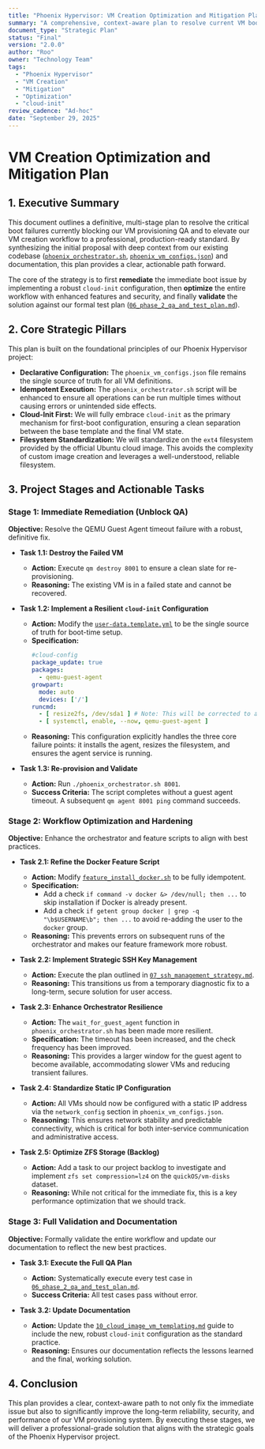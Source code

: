 ```yaml
---
title: "Phoenix Hypervisor: VM Creation Optimization and Mitigation Plan"
summary: "A comprehensive, context-aware plan to resolve current VM boot failures, optimize the creation workflow, and establish a robust, production-ready VM provisioning system."
document_type: "Strategic Plan"
status: "Final"
version: "2.0.0"
author: "Roo"
owner: "Technology Team"
tags:
  - "Phoenix Hypervisor"
  - "VM Creation"
  - "Mitigation"
  - "Optimization"
  - "cloud-init"
review_cadence: "Ad-hoc"
date: "September 29, 2025"
---
```


# VM Creation Optimization and Mitigation Plan

## 1. Executive Summary

This document outlines a definitive, multi-stage plan to resolve the critical boot failures currently blocking our VM provisioning QA and to elevate our VM creation workflow to a professional, production-ready standard. By synthesizing the initial proposal with deep context from our existing codebase ([`phoenix_orchestrator.sh`](usr/local/phoenix_hypervisor/bin/phoenix_orchestrator.sh), [`phoenix_vm_configs.json`](usr/local/phoenix_hypervisor/etc/phoenix_vm_configs.json)) and documentation, this plan provides a clear, actionable path forward.

The core of the strategy is to first **remediate** the immediate boot issue by implementing a robust `cloud-init` configuration, then **optimize** the entire workflow with enhanced features and security, and finally **validate** the solution against our formal test plan ([`06_phase_2_qa_and_test_plan.md`](Thinkheads.AI_docs/03_phoenix_hypervisor_implementation/06_project_proposals_and_requirements/VM_creation/06_phase_2_qa_and_test_plan.md)).

## 2. Core Strategic Pillars

This plan is built on the foundational principles of our Phoenix Hypervisor project:

*   **Declarative Configuration:** The `phoenix_vm_configs.json` file remains the single source of truth for all VM definitions.
*   **Idempotent Execution:** The `phoenix_orchestrator.sh` script will be enhanced to ensure all operations can be run multiple times without causing errors or unintended side effects.
*   **Cloud-Init First:** We will fully embrace `cloud-init` as the primary mechanism for first-boot configuration, ensuring a clean separation between the base template and the final VM state.
*   **Filesystem Standardization:** We will standardize on the `ext4` filesystem provided by the official Ubuntu cloud image. This avoids the complexity of custom image creation and leverages a well-understood, reliable filesystem.

## 3. Project Stages and Actionable Tasks

### Stage 1: Immediate Remediation (Unblock QA)

**Objective:** Resolve the QEMU Guest Agent timeout failure with a robust, definitive fix.

*   **Task 1.1: Destroy the Failed VM**
    *   **Action:** Execute `qm destroy 8001` to ensure a clean slate for re-provisioning.
    *   **Reasoning:** The existing VM is in a failed state and cannot be recovered.

*   **Task 1.2: Implement a Resilient `cloud-init` Configuration**
    *   **Action:** Modify the [`user-data.template.yml`](usr/local/phoenix_hypervisor/etc/cloud-init/user-data.template.yml) to be the single source of truth for boot-time setup.
    *   **Specification:**
        ```yaml
        #cloud-config
        package_update: true
        packages:
          - qemu-guest-agent
        growpart:
          mode: auto
          devices: ['/']
        runcmd:
          - [ resize2fs, /dev/sda1 ] # Note: This will be corrected to a safe version
          - [ systemctl, enable, --now, qemu-guest-agent ]
        ```
    *   **Reasoning:** This configuration explicitly handles the three core failure points: it installs the agent, resizes the filesystem, and ensures the agent service is running.

*   **Task 1.3: Re-provision and Validate**
    *   **Action:** Run `./phoenix_orchestrator.sh 8001`.
    *   **Success Criteria:** The script completes without a guest agent timeout. A subsequent `qm agent 8001 ping` command succeeds.

### Stage 2: Workflow Optimization and Hardening

**Objective:** Enhance the orchestrator and feature scripts to align with best practices.

*   **Task 2.1: Refine the Docker Feature Script**
    *   **Action:** Modify [`feature_install_docker.sh`](usr/local/phoenix_hypervisor/bin/vm_features/feature_install_docker.sh) to be fully idempotent.
    *   **Specification:**
        *   Add a check `if command -v docker &> /dev/null; then ...` to skip installation if Docker is already present.
        *   Add a check `if getent group docker | grep -q "\b$USERNAME\b"; then ...` to avoid re-adding the user to the `docker` group.
    *   **Reasoning:** This prevents errors on subsequent runs of the orchestrator and makes our feature framework more robust.

*   **Task 2.2: Implement Strategic SSH Key Management**
    *   **Action:** Execute the plan outlined in [`07_ssh_management_strategy.md`](Thinkheads.AI_docs/03_phoenix_hypervisor_implementation/06_project_proposals_and_requirements/VM_creation/07_ssh_management_strategy.md).
    *   **Reasoning:** This transitions us from a temporary diagnostic fix to a long-term, secure solution for user access.

*   **Task 2.3: Enhance Orchestrator Resilience**
    *   **Action:** The `wait_for_guest_agent` function in `phoenix_orchestrator.sh` has been made more resilient.
    *   **Specification:** The timeout has been increased, and the check frequency has been improved.
    *   **Reasoning:** This provides a larger window for the guest agent to become available, accommodating slower VMs and reducing transient failures.

*   **Task 2.4: Standardize Static IP Configuration**
    *   **Action:** All VMs should now be configured with a static IP address via the `network_config` section in `phoenix_vm_configs.json`.
    *   **Reasoning:** This ensures network stability and predictable connectivity, which is critical for both inter-service communication and administrative access.

*   **Task 2.5: Optimize ZFS Storage (Backlog)**
    *   **Action:** Add a task to our project backlog to investigate and implement `zfs set compression=lz4` on the `quickOS/vm-disks` dataset.
    *   **Reasoning:** While not critical for the immediate fix, this is a key performance optimization that we should track.

### Stage 3: Full Validation and Documentation

**Objective:** Formally validate the entire workflow and update our documentation to reflect the new best practices.

*   **Task 3.1: Execute the Full QA Plan**
    *   **Action:** Systematically execute every test case in [`06_phase_2_qa_and_test_plan.md`](Thinkheads.AI_docs/03_phoenix_hypervisor_implementation/06_project_proposals_and_requirements/VM_creation/06_phase_2_qa_and_test_plan.md).
    *   **Success Criteria:** All test cases pass without error.

*   **Task 3.2: Update Documentation**
    *   **Action:** Update the [`10_cloud_image_vm_templating.md`](Thinkheads.AI_docs/03_phoenix_hypervisor_implementation/00_guides/10_cloud_image_vm_templating.md) guide to include the new, robust `cloud-init` configuration as the standard practice.
    *   **Reasoning:** Ensures our documentation reflects the lessons learned and the final, working solution.

## 4. Conclusion

This plan provides a clear, context-aware path to not only fix the immediate issue but also to significantly improve the long-term reliability, security, and performance of our VM provisioning system. By executing these stages, we will deliver a professional-grade solution that aligns with the strategic goals of the Phoenix Hypervisor project.